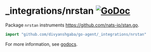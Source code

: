 # _integrations/nrstan [![GoDoc](https://godoc.org/github.com/divyanshgaba/go-agent/_integrations/nrstan?status.svg)](https://godoc.org/github.com/divyanshgaba/go-agent/_integrations/nrstan)

Package `nrstan` instruments https://github.com/nats-io/stan.go.

```go
import "github.com/divyanshgaba/go-agent/_integrations/nrstan"
```

For more information, see
[godocs](https://godoc.org/github.com/divyanshgaba/go-agent/_integrations/nrstan).
